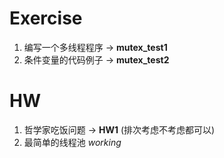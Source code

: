 # Exercise

1. 编写一个多线程程序  -> **mutex_test1**
2. 条件变量的代码例子 ->  **mutex_test2**

# HW

1. 哲学家吃饭问题 -> **HW1**
   (排次考虑不考虑都可以)
2. 最简单的线程池 *working*